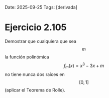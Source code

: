 Date: 2025-09-25
Tags: [derivada]

# Ejercicio 2.105

 
Demostrar que cualquiera que sea  $$ m$$   la función polinómica  $$ f_m(x)=x^3-3x+m$$   no tiene nunca dos raíces en  $$ [ 0,1 ]$$  (aplicar el Teorema de Rolle).
